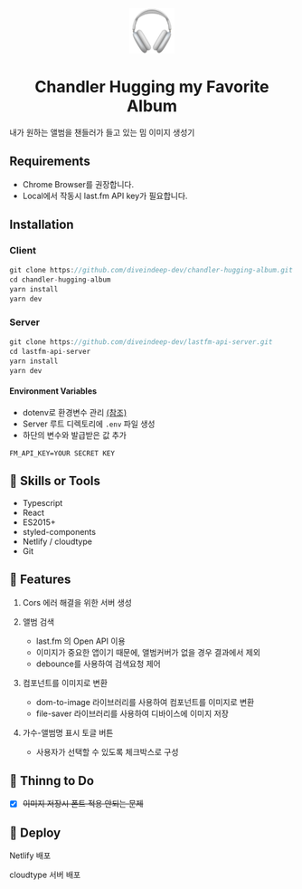 <p align="center">
  <a href="https://chfa.diveindeep.space">
    <img src="public/logo512.png" width="80" height="80" alt="logo">
  </a>
</p>
<h1 align="center">Chandler Hugging my Favorite Album</h1>


내가 원하는 앨범을 챈들러가 들고 있는 밈 이미지 생성기

## Requirements

- Chrome Browser를 권장합니다.
- Local에서 작동시 last.fm API key가 필요합니다.

## Installation

### Client

```javascript
git clone https://github.com/diveindeep-dev/chandler-hugging-album.git
cd chandler-hugging-album
yarn install
yarn dev
```

### Server

```javascript
git clone https://github.com/diveindeep-dev/lastfm-api-server.git
cd lastfm-api-server
yarn install
yarn dev
```

#### Environment Variables

- dotenv로 환경변수 관리 [(참조)](https://github.com/motdotla/dotenv)
- Server 루트 디렉토리에 `.env` 파일 생성
- 하단의 변수와 발급받은 값 추가
```
FM_API_KEY=YOUR SECRET KEY
```


## 🔧 Skills or Tools
- Typescript
- React
- ES2015+
- styled-components
- Netlify / cloudtype
- Git


## 🎯 Features
1. Cors 에러 해결을 위한 서버 생성

2. 앨범 검색
   - last.fm 의 Open API 이용
   - 이미지가 중요한 앱이기 때문에, 앨범커버가 없을 경우 결과에서 제외
   - debounce를 사용하여 검색요청 제어

3. 컴포넌트를 이미지로 변환
   - dom-to-image 라이브러리를 사용하여 컴포넌트를 이미지로 변환
   - file-saver 라이브러리를 사용하여 디바이스에 이미지 저장

4. 가수-앨범명 표시 토글 버튼
   - 사용자가 선택할 수 있도록 체크박스로 구성


## 📌 Thinng to Do
- [x] ~~이미지 저장시 폰트 적용 안되는 문제~~


## 💫 Deploy
Netlify 배포

cloudtype 서버 배포


